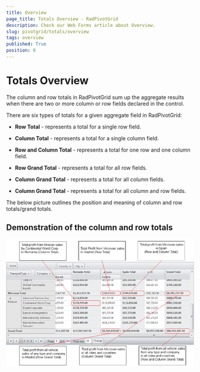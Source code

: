 ```yaml
---
title: Overview
page_title: Totals Overview - RadPivotGrid
description: Check our Web Forms article about Overview.
slug: pivotgrid/totals/overview
tags: overview
published: True
position: 0
---
```


# Totals Overview



The column and row totals in RadPivotGrid sum up the aggregate results when there are two or more column or row fields declared in the control.

There are six types of totals for a given aggregate field in RadPivotGrid:

* **Row Total** - represents a total for a single row field.

* **Column Total** - represents a total for a single column field.

* **Row and Column Total** - represents a total for one row and one column field.

* **Row Grand Total** - represents a total for all row fields.

* **Column Grand Total** - represents a total for all column fields.

* **Column Grand Total** - represents a total for all column and row fields.

The below picture outlines the position and meaning of column and row totals/grand totals.

## Demonstration of the column and row totals
![RadPivotGrid totals and grand totals](images/pivotgrid-totals-overview_1.png)
